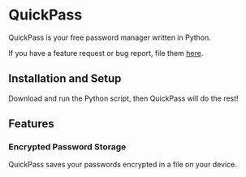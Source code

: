 # QuickPass
QuickPass is your free password manager written in Python.

If you have a feature request or bug report, file them [here](https://github.com/HeyBilly9/QuickPass/issues/new).
## Installation and Setup
Download and run the Python script, then QuickPass will do the rest!
## Features
### Encrypted Password Storage
QuickPass saves your passwords encrypted in a file on your device.
